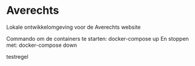 # Averechts
Lokale ontwikkelomgeving voor de Averechts website

Commando om de containers te starten:
docker-compose up
En stoppen met:
docker-compose down

testregel